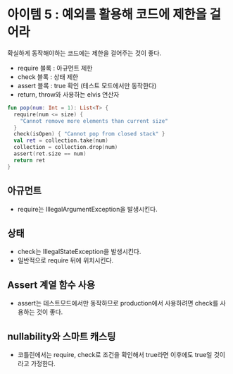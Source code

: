# 아이템 5 : 예외를 활용해 코드에 제한을 걸어라

확실하게 동작해야하는 코드에는 제한을 걸어주는 것이 좋다.

- require 블록 : 아규먼트 제한
- check 블록 : 상태 제한
- assert 블록 : true 확인 (테스트 모드에서만 동작한다)
- return, throw와 사용하는 elvis 연산자

```kotlin
fun pop(num: Int = 1): List<T> {
  require(num <= size) {
    "Cannot remove more elements than current size"
  }
  check(isOpen) { "Cannot pop from closed stack" }
  val ret = collection.take(num)
  collection = collection.drop(num)
  assert(ret.size == num)
  return ret
}
```

## 아규먼트
- require는 IllegalArgumentException을 발생시킨다.

## 상태
- check는 IllegalStateException을 발생시킨다.
- 일반적으로 require 뒤에 위치시킨다.

## Assert 계열 함수 사용
- assert는 테스트모드에서만 동작하므로 production에서 사용하려면 check를 사용하는 것이 좋다.

## nullability와 스마트 캐스팅
- 코틀린에서는 require, check로 조건을 확인해서 true라면 이후에도 true일 것이라고 가정한다.

